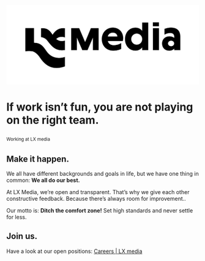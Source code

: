 ![LX media logo](./LX-media-logo.png)

# If work isn’t fun, you are not playing on the right team.
<sub>Working at LX media<sub>


## Make it happen.
We all have different backgrounds and goals in life, but we have one thing in common: **We all do our best.**

At LX Media, we’re open and transparent. That’s why we give each other constructive feedback. Because there’s always room for improvement..

Our motto is: **Ditch the comfort zone!** Set high standards and never settle for less.

## Join us.
Have a look at our open positions: [Careers | LX media](https://lx-media-gmbh.jobs.personio.de/)
